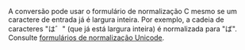 A conversão pode usar o formulário de normalização C mesmo se um caractere de entrada já é largura inteira. Por exemplo, a cadeia de caracteres "は゛" (que já está largura inteira) é normalizada para "ば". Consulte [formulários de normalização Unicode](http://unicode.org/reports/tr15).